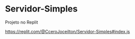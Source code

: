 # Servidor-Simples

Projeto no Replit

https://replit.com/@CceroJoceilton/Servidor-Simples#index.js
